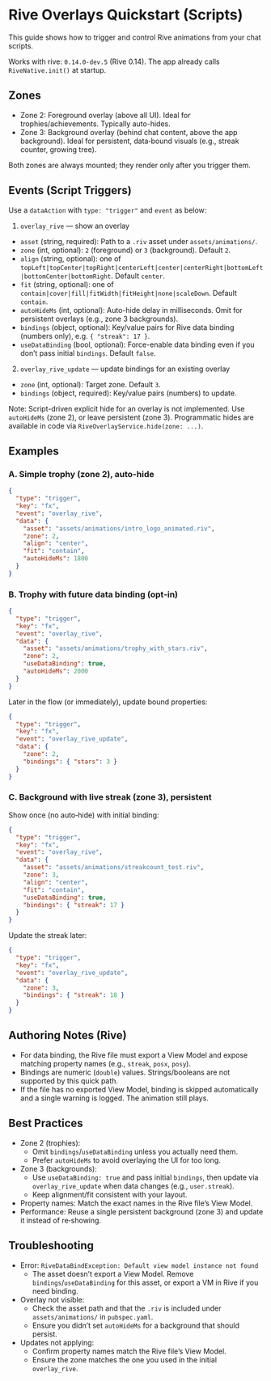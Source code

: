 # Rive Overlays Quickstart (Scripts)

This guide shows how to trigger and control Rive animations from your chat scripts.

Works with rive: `0.14.0-dev.5` (Rive 0.14). The app already calls `RiveNative.init()` at startup.

## Zones
- Zone 2: Foreground overlay (above all UI). Ideal for trophies/achievements. Typically auto-hides.
- Zone 3: Background overlay (behind chat content, above the app background). Ideal for persistent, data‑bound visuals (e.g., streak counter, growing tree).

Both zones are always mounted; they render only after you trigger them.

## Events (Script Triggers)

Use a `dataAction` with `type: "trigger"` and `event` as below:

1) `overlay_rive` — show an overlay
- `asset` (string, required): Path to a `.riv` asset under `assets/animations/`.
- `zone` (int, optional): `2` (foreground) or `3` (background). Default `2`.
- `align` (string, optional): one of `topLeft|topCenter|topRight|centerLeft|center|centerRight|bottomLeft|bottomCenter|bottomRight`. Default `center`.
- `fit` (string, optional): one of `contain|cover|fill|fitWidth|fitHeight|none|scaleDown`. Default `contain`.
- `autoHideMs` (int, optional): Auto-hide delay in milliseconds. Omit for persistent overlays (e.g., zone 3 backgrounds).
- `bindings` (object, optional): Key/value pairs for Rive data binding (numbers only), e.g. `{ "streak": 17 }`.
- `useDataBinding` (bool, optional): Force-enable data binding even if you don’t pass initial `bindings`. Default `false`.

2) `overlay_rive_update` — update bindings for an existing overlay
- `zone` (int, optional): Target zone. Default `3`.
- `bindings` (object, required): Key/value pairs (numbers) to update.

Note: Script-driven explicit hide for an overlay is not implemented. Use `autoHideMs` (zone 2), or leave persistent (zone 3). Programmatic hides are available in code via `RiveOverlayService.hide(zone: ...)`.

## Examples

### A. Simple trophy (zone 2), auto-hide
```json
{
  "type": "trigger",
  "key": "fx",
  "event": "overlay_rive",
  "data": {
    "asset": "assets/animations/intro_logo_animated.riv",
    "zone": 2,
    "align": "center",
    "fit": "contain",
    "autoHideMs": 1800
  }
}
```

### B. Trophy with future data binding (opt‑in)
```json
{
  "type": "trigger",
  "key": "fx",
  "event": "overlay_rive",
  "data": {
    "asset": "assets/animations/trophy_with_stars.riv",
    "zone": 2,
    "useDataBinding": true,
    "autoHideMs": 2000
  }
}
```
Later in the flow (or immediately), update bound properties:
```json
{
  "type": "trigger",
  "key": "fx",
  "event": "overlay_rive_update",
  "data": {
    "zone": 2,
    "bindings": { "stars": 3 }
  }
}
```

### C. Background with live streak (zone 3), persistent
Show once (no auto‑hide) with initial binding:
```json
{
  "type": "trigger",
  "key": "fx",
  "event": "overlay_rive",
  "data": {
    "asset": "assets/animations/streakcount_test.riv",
    "zone": 3,
    "align": "center",
    "fit": "contain",
    "useDataBinding": true,
    "bindings": { "streak": 17 }
  }
}
```
Update the streak later:
```json
{
  "type": "trigger",
  "key": "fx",
  "event": "overlay_rive_update",
  "data": {
    "zone": 3,
    "bindings": { "streak": 18 }
  }
}
```

## Authoring Notes (Rive)
- For data binding, the Rive file must export a View Model and expose matching property names (e.g., `streak`, `posx`, `posy`).
- Bindings are numeric (`double`) values. Strings/booleans are not supported by this quick path.
- If the file has no exported View Model, binding is skipped automatically and a single warning is logged. The animation still plays.

## Best Practices
- Zone 2 (trophies):
  - Omit `bindings`/`useDataBinding` unless you actually need them.
  - Prefer `autoHideMs` to avoid overlaying the UI for too long.
- Zone 3 (backgrounds):
  - Use `useDataBinding: true` and pass initial `bindings`, then update via `overlay_rive_update` when data changes (e.g., `user.streak`).
  - Keep alignment/fit consistent with your layout.
- Property names: Match the exact names in the Rive file’s View Model.
- Performance: Reuse a single persistent background (zone 3) and update it instead of re‑showing.

## Troubleshooting
- Error: `RiveDataBindException: Default view model instance not found`
  - The asset doesn’t export a View Model. Remove `bindings`/`useDataBinding` for this asset, or export a VM in Rive if you need binding.
- Overlay not visible:
  - Check the asset path and that the `.riv` is included under `assets/animations/` in `pubspec.yaml`.
  - Ensure you didn’t set `autoHideMs` for a background that should persist.
- Updates not applying:
  - Confirm property names match the Rive file’s View Model.
  - Ensure the zone matches the one you used in the initial `overlay_rive`.

